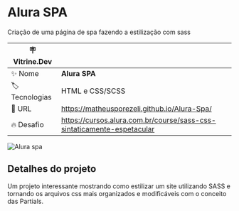 # Alura SPA

Criação de uma página de spa fazendo a estilização com sass

| :placard: Vitrine.Dev |     |
| -------------  | --- |
| :sparkles: Nome        | **Alura SPA**
| :label: Tecnologias | HTML e CSS/SCSS
| :rocket: URL         | https://matheusporezeli.github.io/Alura-Spa/
| :fire: Desafio     | https://cursos.alura.com.br/course/sass-css-sintaticamente-espetacular

<!-- Inserir imagem com a #vitrinedev ao final do link -->
![Alura spa](https://user-images.githubusercontent.com/112051389/211412826-e1c3de50-9086-4c02-bd90-401cbf3903d5.gif#vitrinedev)


## Detalhes do projeto

Um projeto interessante mostrando como estilizar um site utilizando SASS e tornando os arquivos css mais organizados e modificáveis com o conceito das Partials.
